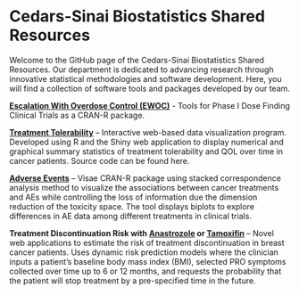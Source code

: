# Cedars-Sinai Biostatistics Shared Resources
Welcome to the GitHub page of the Cedars-Sinai Biostatistics Shared Resources. Our department is dedicated to advancing research through innovative statistical methodologies and software development. Here, you will find a collection of software tools and packages developed by our team.

**[Escalation With Overdose Control (EWOC)](https://cran.r-project.org/web/packages/ewoc/index.html)** - Tools for Phase I Dose Finding Clinical Trials as a CRAN-R package.

**[Treatment Tolerability](https://cshsbiostats.github.io/breast-cancer-symptom-explorer)** – Interactive web-based data visualization program. Developed using R and the Shiny web application to display numerical and graphical summary statistics of treatment tolerability and QOL over time in cancer patients. Source code can be found here.

**[Adverse Events](https://cran.r-project.org/web/packages/visae/index.html)** – Visae CRAN-R package using stacked correspondence analysis method to visualize the associations between cancer treatments and AEs while controlling the loss of information due the dimension reduction of the toxicity space. The tool displays biplots to explore differences in AE data among different treatments in clinical trials.

**Treatment Discontinuation Risk with [Anastrozole](https://cshsbiostats.shinyapps.io/risk_anastrozole/) or [Tamoxifin](https://cshsbiostats.shinyapps.io/risk_tamoxifen/)** – Novel web applications to estimate the risk of treatment discontinuation in breast cancer patients. Uses dynamic risk prediction models where the clinician inputs a patient’s baseline body mass index (BMI), selected PRO symptoms collected over time up to 6 or 12 months, and requests the probability that the patient will stop treatment by a pre-specified time in the future.
